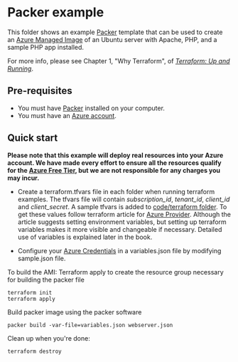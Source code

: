 # Packer example

This folder shows an example [Packer](https://www.packer.io/) template that can be used to create an [Azure Managed
Image](https://docs.microsoft.com/en-us/azure/virtual-machines/windows/build-image-with-packer) of an Ubuntu server with Apache, PHP, and
a sample PHP app installed.

For more info, please see Chapter 1, "Why Terraform", of 
*[Terraform: Up and Running](http://www.terraformupandrunning.com)*.

## Pre-requisites

* You must have [Packer](https://www.packer.io/) installed on your computer. 
* You must have an [Azure account](https://azure.microsoft.com/en-us/).

## Quick start

**Please note that this example will deploy real resources into your Azure account. We have made every effort to ensure 
all the resources qualify for the [Azure Free Tier](https://azure.microsoft.com/en-ca/free/), but we are not responsible for any
charges you may incur.** 
* Create a terraform.tfvars file in each folder when running terraform examples. The tfvars file will contain *subscription_id*, *tenant_id*, *client_id* and *client_secret*. A sample tfvars is added to [code/terraform folder](./code/terraform). To get these values follow terraform article for
  [Azure Provider](https://www.terraform.io/docs/providers/azurerm/guides/service_principal_client_secret.html). Although the article suggests setting environment variables, but setting up terraform variables makes it more visible and changeable if necessary. Detailed use of variables is explained later in the book.

* Configure your [Azure Credentials](https://www.terraform.io/docs/providers/azurerm/guides/service_principal_client_secret.html) in a variables.json file by modifying sample.json file. 

To build the AMI:
Terraform apply to create the resource group necessary for building the packer file
```
terraform init
terraform apply
```
Build packer image using the packer software
```
packer build -var-file=variables.json webserver.json
```
Clean up when you're done:

```
terraform destroy
```